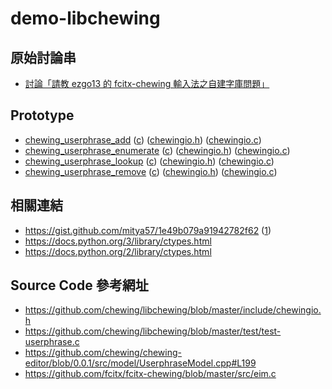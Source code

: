 
# demo-libchewing


## 原始討論串

* [討論「請教 ezgo13 的 fcitx-chewing 輸入法之自建字庫問題」](https://www.ubuntu-tw.org/modules/newbb/viewtopic.php?post_id=356758#forumpost356758)


## Prototype

* [chewing_userphrase_add](python/prototype/chewing_userphrase_add/00-start/main.py) ([c](https://github.com/samwhelp/demo-libchewing/blob/master/c/prototype/chewing_userphrase_add/00-start/main.c)) ([chewingio.h](https://github.com/chewing/libchewing/blob/v0.4.0/include/chewingio.h#L531)) ([chewingio.c](https://github.com/chewing/libchewing/blob/v0.4.0/src/chewingio.c#L1985))
* [chewing_userphrase_enumerate](python/prototype/chewing_userphrase_enumerate/00-start/main.py) ([c](https://github.com/samwhelp/demo-libchewing/blob/master/c/prototype/chewing_userphrase_enumerate/00-start/main.c)) ([chewingio.h](https://github.com/chewing/libchewing/blob/v0.4.0/include/chewingio.h#L523)) ([chewingio.c](https://github.com/chewing/libchewing/blob/v0.4.0/src/chewingio.c#L1847))
* [chewing_userphrase_lookup](python/prototype/chewing_userphrase_lookup/00-start/main.py) ([c](https://github.com/samwhelp/demo-libchewing/blob/master/c/prototype/chewing_userphrase_lookup/00-start/main.c)) ([chewingio.h](https://github.com/chewing/libchewing/blob/v0.4.0/include/chewingio.h#L535)) ([chewingio.c](https://github.com/chewing/libchewing/blob/v0.4.0/src/chewingio.c#L2055))
* [chewing_userphrase_remove](python/prototype/chewing_userphrase_remove/00-start/main.py) ([c](https://github.com/samwhelp/demo-libchewing/blob/master/c/prototype/chewing_userphrase_remove/00-start/main.c)) ([chewingio.h](https://github.com/chewing/libchewing/blob/v0.4.0/include/chewingio.h#L533)) ([chewingio.c](https://github.com/chewing/libchewing/blob/v0.4.0/src/chewingio.c#L2026))


## 相關連結

* https://gist.github.com/mitya57/1e49b079a91942782f62 ([1](https://www.ubuntu-tw.org/modules/newbb/viewtopic.php?post_id=356524#forumpost356524))
* https://docs.python.org/3/library/ctypes.html
* https://docs.python.org/2/library/ctypes.html


## Source Code 參考網址

* https://github.com/chewing/libchewing/blob/master/include/chewingio.h
* https://github.com/chewing/libchewing/blob/master/test/test-userphrase.c
* https://github.com/chewing/chewing-editor/blob/0.0.1/src/model/UserphraseModel.cpp#L199
* https://github.com/fcitx/fcitx-chewing/blob/master/src/eim.c
